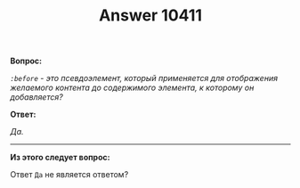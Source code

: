 ﻿---
title: "Answer 10411"
se.owner.user_id: 31280
se.owner.display_name: "Sevastopol&#39;"
se.owner.link: "https://ru.meta.stackoverflow.com/users/31280/sevastopol"
se.answer_id: 10411
se.question_id: 10407
se.post_type: answer
se.score: 1
se.is_accepted: False
---
<p><strong>Вопрос:</strong></p>

<p><em><code>:before</code> - это псевдоэлемент, который применяется для отображения желаемого контента до содержимого элемента, к которому он добавляется?</em></p>

<p><strong>Ответ:</strong></p>

<p><em>Да.</em></p>

<hr>

<p><strong>Из этого следует вопрос:</strong></p>

<p>Ответ <code>Да</code> не является ответом?</p>
